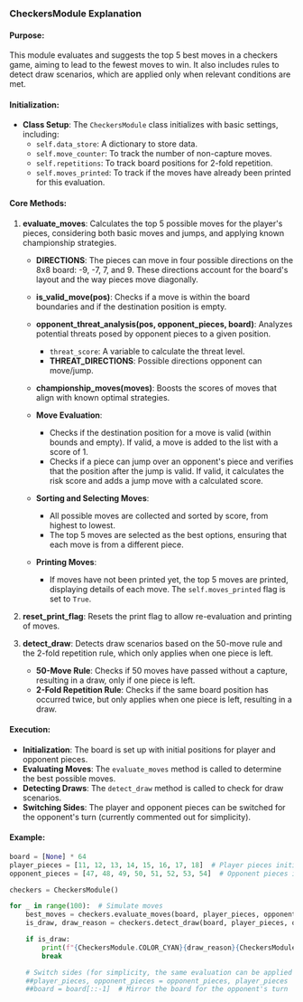 ### CheckersModule Explanation

#### Purpose:
This module evaluates and suggests the top 5 best moves in a checkers game, aiming to lead to the fewest moves to win. It also includes rules to detect draw scenarios, which are applied only when relevant conditions are met.

#### Initialization:
- **Class Setup**: The `CheckersModule` class initializes with basic settings, including:
  - `self.data_store`: A dictionary to store data.
  - `self.move_counter`: To track the number of non-capture moves.
  - `self.repetitions`: To track board positions for 2-fold repetition.
  - `self.moves_printed`: To track if the moves have already been printed for this evaluation.

#### Core Methods:

1. **evaluate_moves**: Calculates the top 5 possible moves for the player's pieces, considering both basic moves and jumps, and applying known championship strategies.
   
   - **DIRECTIONS**: The pieces can move in four possible directions on the 8x8 board: -9, -7, 7, and 9. These directions account for the board's layout and the way pieces move diagonally.
   
   - **is_valid_move(pos)**: Checks if a move is within the board boundaries and if the destination position is empty.
   
   - **opponent_threat_analysis(pos, opponent_pieces, board)**: Analyzes potential threats posed by opponent pieces to a given position.
     - `threat_score`: A variable to calculate the threat level. 
     - **THREAT_DIRECTIONS**: Possible directions opponent can move/jump.
     
   - **championship_moves(moves)**: Boosts the scores of moves that align with known optimal strategies.
   
   - **Move Evaluation**:
     - Checks if the destination position for a move is valid (within bounds and empty). If valid, a move is added to the list with a score of 1.
     - Checks if a piece can jump over an opponent's piece and verifies that the position after the jump is valid. If valid, it calculates the risk score and adds a jump move with a calculated score.
   
   - **Sorting and Selecting Moves**:
     - All possible moves are collected and sorted by score, from highest to lowest.
     - The top 5 moves are selected as the best options, ensuring that each move is from a different piece.
     
   - **Printing Moves**:
     - If moves have not been printed yet, the top 5 moves are printed, displaying details of each move. The `self.moves_printed` flag is set to `True`.

2. **reset_print_flag**: Resets the print flag to allow re-evaluation and printing of moves.

3. **detect_draw**: Detects draw scenarios based on the 50-move rule and the 2-fold repetition rule, which only applies when one piece is left.
   - **50-Move Rule**: Checks if 50 moves have passed without a capture, resulting in a draw, only if one piece is left.
   - **2-Fold Repetition Rule**: Checks if the same board position has occurred twice, but only applies when one piece is left, resulting in a draw.
   
#### Execution:
- **Initialization**: The board is set up with initial positions for player and opponent pieces.
- **Evaluating Moves**: The `evaluate_moves` method is called to determine the best possible moves.
- **Detecting Draws**: The `detect_draw` method is called to check for draw scenarios.
- **Switching Sides**: The player and opponent pieces can be switched for the opponent's turn (currently commented out for simplicity).

#### Example:
```python
board = [None] * 64
player_pieces = [11, 12, 13, 14, 15, 16, 17, 18]  # Player pieces initial positions
opponent_pieces = [47, 48, 49, 50, 51, 52, 53, 54]  # Opponent pieces initial positions

checkers = CheckersModule()

for _ in range(100):  # Simulate moves
    best_moves = checkers.evaluate_moves(board, player_pieces, opponent_pieces)
    is_draw, draw_reason = checkers.detect_draw(board, player_pieces, opponent_pieces)

    if is_draw:
        print(f"{CheckersModule.COLOR_CYAN}{draw_reason}{CheckersModule.COLOR_RESET}")
        break

    # Switch sides (for simplicity, the same evaluation can be applied to opponent)
    ##player_pieces, opponent_pieces = opponent_pieces, player_pieces
    ##board = board[::-1]  # Mirror the board for the opponent's turn
```
